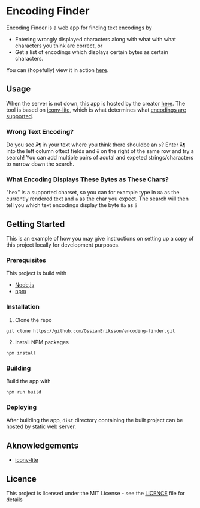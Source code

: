 # Encoding Finder

Encoding Finder is a web app for finding text encodings by

- Entering wrongly displayed characters along with what with what characters you think are correct, or
- Get a list of encodings which displays certain bytes as certain characters.

You can (hopefully) view it in action [here](https://dancis.se/tools/encoding-finder).

## Usage

When the server is not down, this app is hosted by the creator [here](https://dancis.se/tools/encoding-finder).
The tool is based on [iconv-lite](https://github.com/ashtuchkin/iconv-lite), which is what determines what [encodings are supported](https://github.com/ashtuchkin/iconv-lite/wiki/Supported-Encodings).

### Wrong Text Encoding?

Do you see `Ã¶` in your text where you think there shouldbe an `ö`?
Enter `Ã¶` into the left column oftext fields and `ö` on the right of the same row and try a search!
You can add multiple pairs of acutal and expeted strings/characters to narrow down the search.

### What Encoding Displays These Bytes as These Chars?

"hex" is a supported charset, so you can for example type in `8a` as the currently rendered text and `ä` as the char you expect.
The search will then tell you which text encodings display the byte `8a` as `ä`

## Getting Started

This is an example of how you may give instructions on setting up a copy of this project locally for development purposes.

### Prerequisites

This project is build with

* [Node.js](https://nodejs.org/en/)
* [npm](https://www.npmjs.com/)

### Installation

1. Clone the repo
```shell
git clone https://github.com/OssianEriksson/encoding-finder.git
```

2. Install NPM packages 
```shell
npm install
```

### Building

Build the app with
```shell
npm run build
```

### Deploying

After building the app, `dist` directory containing the built project can be hosted by static web server.

## Aknowledgements

- [iconv-lite](https://github.com/ashtuchkin/iconv-lite)

## Licence

This project is licensed under the MIT License - see the [LICENCE](LICENCE.txt) file for details
